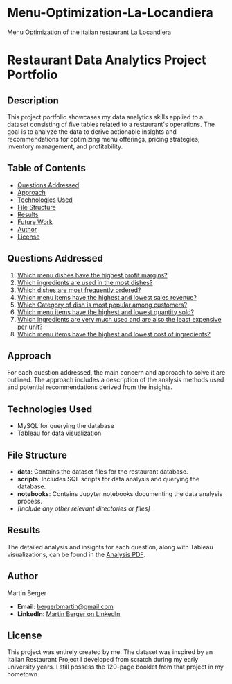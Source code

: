 # Menu-Optimization-La-Locandiera
Menu Optimization of the italian restaurant La Locandiera


# Restaurant Data Analytics Project Portfolio

## Description
This project portfolio showcases my data analytics skills applied to a dataset consisting of five tables related to a restaurant's operations. The goal is to analyze the data to derive actionable insights and recommendations for optimizing menu offerings, pricing strategies, inventory management, and profitability.

## Table of Contents
- [Questions Addressed](#questions-addressed)
- [Approach](#approach)
- [Technologies Used](#technologies-used)
- [File Structure](#file-structure)
- [Results](#results)
- [Future Work](#future-work)
- [Author](#author)
- [License](#license)

## Questions Addressed
1. [Which menu dishes have the highest profit margins?](#question-1)
2. [Which ingredients are used in the most dishes?](#question-2)
3. [Which dishes are most frequently ordered?](#question-3)
4. [Which menu items have the highest and lowest sales revenue?](#question-4)
5. [Which Category of dish is most popular among customers?](#question-5)
6. [Which menu items have the highest and lowest quantity sold?](#question-6)
7. [Which ingredients are very much used and are also the least expensive per unit?](#question-7)
8. [Which menu items have the highest and lowest cost of ingredients?](#question-8)

## Approach
For each question addressed, the main concern and approach to solve it are outlined. The approach includes a description of the analysis methods used and potential recommendations derived from the insights.

## Technologies Used
- MySQL for querying the database
- Tableau for data visualization

## File Structure
- **data**: Contains the dataset files for the restaurant database.
- **scripts**: Includes SQL scripts for data analysis and querying the database.
- **notebooks**: Contains Jupyter notebooks documenting the data analysis process.
- *[Include any other relevant directories or files]*

## Results
The detailed analysis and insights for each question, along with Tableau visualizations, can be found in the [Analysis PDF](link-to-pdf-file).

## Author
Martin Berger  
- **Email**: bergerbmartin@gmail.com
- **LinkedIn**: [Martin Berger on LinkedIn](https://www.linkedin.com/in/mbberger)

## License
This project was entirely created by me. The dataset was inspired by an Italian Restaurant Project I developed from scratch during my early university years. I still possess the 120-page booklet from that project in my hometown.


